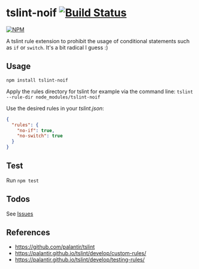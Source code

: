 # tslint-noif [![Build Status](https://travis-ci.org/anmuel/tslint-noif.svg?branch=master)](https://travis-ci.org/anmuel/tslint-noif)

 [![NPM](https://nodei.co/npm/tslint-noif.png?compact=true)](https://npmjs.com/package/tslint-noif)

A tslint rule extension to prohibit the usage of conditional statements such as `if` or `switch`.
It's a bit radical I guess :)

## Usage

`npm install tslint-noif`

Apply the rules directory for tslint for example via the command line:
`tslint --rule-dir node_modules/tslint-noif`

Use the desired rules in your *tslint.json*:

```json
{
  "rules": {
    "no-if": true,
    "no-switch": true
  }
}
```

## Test

Run `npm test`

## Todos

See [Issues](https://github.com/anmuel/tslint-noif/issues)

## References

* https://github.com/palantir/tslint
* https://palantir.github.io/tslint/develop/custom-rules/
* https://palantir.github.io/tslint/develop/testing-rules/
